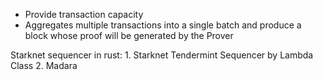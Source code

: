 - Provide transaction capacity
- Aggregates multiple transactions into a single batch and produce a block whose proof  will be generated by the Prover

Starknet sequencer in rust: 
	1. Starknet Tendermint Sequencer by Lambda Class
	2. Madara 
